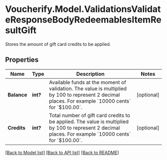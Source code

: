 # Voucherify.Model.ValidationsValidateResponseBodyRedeemablesItemResultGift
Stores the amount of gift card credits to be applied.

## Properties

Name | Type | Description | Notes
------------ | ------------- | ------------- | -------------
**Balance** | **int?** | Available funds at the moment of validation. The value is multiplied by 100 to represent 2 decimal places. For example &#x60;10000 cents&#x60; for &#x60;$100.00&#x60;. | [optional] 
**Credits** | **int?** | Total number of gift card credits to be applied. The value is multiplied by 100 to represent 2 decimal places. For example &#x60;10000 cents&#x60; for &#x60;$100.00&#x60;. | [optional] 

[[Back to Model list]](../README.md#documentation-for-models) [[Back to API list]](../README.md#documentation-for-api-endpoints) [[Back to README]](../README.md)

